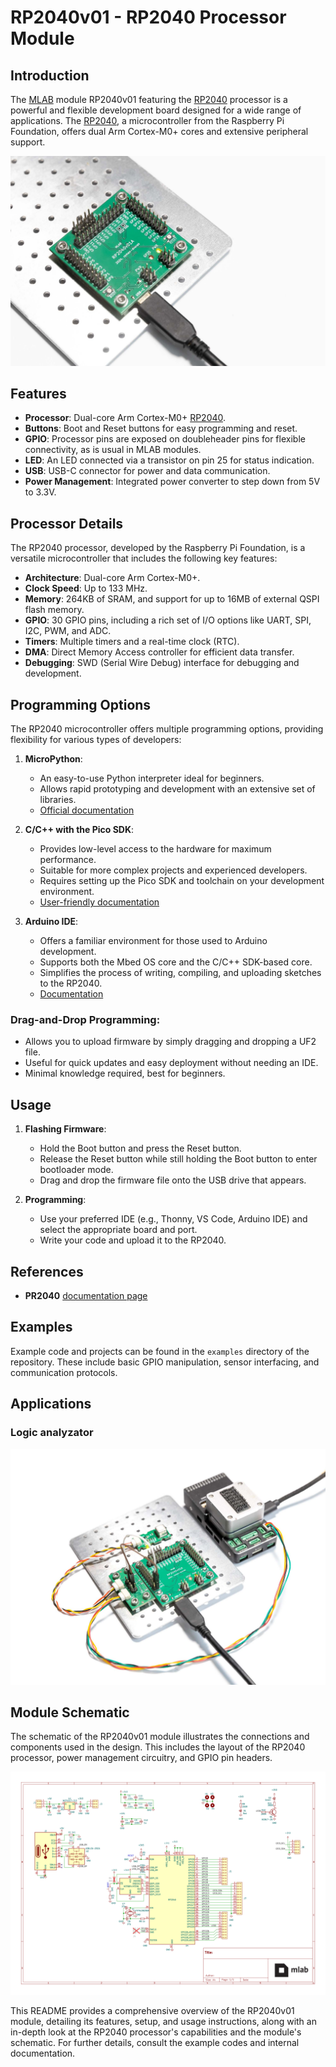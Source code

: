# RP2040v01 - RP2040 Processor Module
## Introduction

The [MLAB](https://www.mlab.cz/) module RP2040v01 featuring the [RP2040](https://www.raspberrypi.com/documentation/microcontrollers/rp2040.html) processor is a powerful and flexible development board designed for a wide range of applications. The [RP2040](https://www.raspberrypi.com/documentation/microcontrollers/rp2040.html), a microcontroller from the Raspberry Pi Foundation, offers dual Arm Cortex-M0+ cores and extensive peripheral support.

![RP2040v01 Image](doc/img/RP2040v01-small.jpg)

## Features

- **Processor**: Dual-core Arm Cortex-M0+ [RP2040](https://www.raspberrypi.com/documentation/microcontrollers/rp2040.html).
- **Buttons**: Boot and Reset buttons for easy programming and reset.
- **GPIO**: Processor pins are exposed on doubleheader pins for flexible connectivity, as is usual in MLAB modules.
- **LED**: An LED connected via a transistor on pin 25 for status indication.
- **USB**: USB-C connector for power and data communication.
- **Power Management**: Integrated power converter to step down from 5V to 3.3V.

## Processor Details

The RP2040 processor, developed by the Raspberry Pi Foundation, is a versatile microcontroller that includes the following key features:

- **Architecture**: Dual-core Arm Cortex-M0+.
- **Clock Speed**: Up to 133 MHz.
- **Memory**: 264KB of SRAM, and support for up to 16MB of external QSPI flash memory.
- **GPIO**: 30 GPIO pins, including a rich set of I/O options like UART, SPI, I2C, PWM, and ADC.
- **Timers**: Multiple timers and a real-time clock (RTC).
- **DMA**: Direct Memory Access controller for efficient data transfer.
- **Debugging**: SWD (Serial Wire Debug) interface for debugging and development.

## Programming Options

The RP2040 microcontroller offers multiple programming options, providing flexibility for various types of developers:

1. **MicroPython**:
   - An easy-to-use Python interpreter ideal for beginners.
   - Allows rapid prototyping and development with an extensive set of libraries.
   - [Official documentation](https://datasheets.raspberrypi.com/pico/raspberry-pi-pico-python-sdk.pdf)


2. **C/C++ with the Pico SDK**:
   - Provides low-level access to the hardware for maximum performance.
   - Suitable for more complex projects and experienced developers.
   - Requires setting up the Pico SDK and toolchain on your development environment.
   - [User-friendly documentation](https://datasheets.raspberrypi.com/pico/raspberry-pi-pico-c-sdk.pdf)

3. **Arduino IDE**:
   - Offers a familiar environment for those used to Arduino development.
   - Supports both the Mbed OS core and the C/C++ SDK-based core.
   - Simplifies the process of writing, compiling, and uploading sketches to the RP2040.
   - [Documentation](https://github.com/earlephilhower/arduino-pico)

### Drag-and-Drop Programming:
   - Allows you to upload firmware by simply dragging and dropping a UF2 file.
   - Useful for quick updates and easy deployment without needing an IDE.
   - Minimal knowledge required, best for beginners.

## Usage

1. **Flashing Firmware**:
   - Hold the Boot button and press the Reset button.
   - Release the Reset button while still holding the Boot button to enter bootloader mode.
   - Drag and drop the firmware file onto the USB drive that appears.

2. **Programming**:
   - Use your preferred IDE (e.g., Thonny, VS Code, Arduino IDE) and select the appropriate board and port.
   - Write your code and upload it to the RP2040.

## References
 - **PR2040** [documentation page](https://www.raspberrypi.com/documentation/microcontrollers/rp2040.html)


## Examples

Example code and projects can be found in the `examples` directory of the repository. These include basic GPIO manipulation, sensor interfacing, and communication protocols.

## Applications
### Logic analyzator
![](doc/img/analyzator-small.jpg)

## Module Schematic

The schematic of the RP2040v01 module illustrates the connections and components used in the design. This includes the layout of the RP2040 processor, power management circuitry, and GPIO pin headers.

[![](doc/gen/RP2040v01-schematic.svg)](doc/gen/RP2040v01-schematic.pdf)

This README provides a comprehensive overview of the RP2040v01 module, detailing its features, setup, and usage instructions, along with an in-depth look at the RP2040 processor's capabilities and the module's schematic. For further details, consult the example codes and internal documentation.
